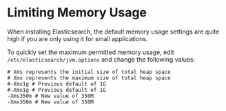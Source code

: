 Limiting Memory Usage
=====

When installing Elasticsearch, the default memory usage settings are quite high if you are only using it for small applications.

To quickly set the maximum permitted memory usage, edit `/etc/elasticsearch/jvm.options` and change the following values:

```
# Xms represents the initial size of total heap space
# Xmx represents the maximum size of total heap space
#-Xms1g # Previous default of 1G
#-Xmx1g # Previous default of 1G
-Xms350m # New value of 350M
-Xmx350m # New value of 350M
```
